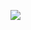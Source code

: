 <img src="https://capsule-render.vercel.app/api?text=Seungyeon&nbsp&nbsp&nbsp&nbspSung&fontColor=000000&type=soft&color=ffffff&animation=twinkling&fontSize=100"
/>

<!--
**alwayssingyo/alwayssingyo** is a ✨ _special_ ✨ repository because its `README.md` (this file) appears on your GitHub profile.

Here are some ideas to get you started:

- 🔭 I’m currently working on ...
- 🌱 I’m currently learning ...
- 👯 I’m looking to collaborate on ...
- 🤔 I’m looking for help with ...
- 💬 Ask me about ...
- 📫 How to reach me: ...
- 😄 Pronouns: ...
- ⚡ Fun fact: ...
-->
